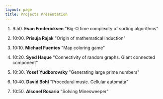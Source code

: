```yaml
---
layout: page
title: Projects Presentation
---
```


1. 9:50. **Evan Fredericksen** "Big-O time complexity of sorting algorithms"

1. 10:00. **Prisuja Rajak** "Origin of mathematical induction"

1. 10:10. **Michael Fuentes** "Map coloring game"

1. 10:20. **Syed	Haque** "Connectivity of random graphs. Giant connected component"

1. 10:30. **Yosef Yudborovsky** "Generating large prime numbers"

1. 10:40. **David Bohl** "Procedural music. Cellular automata"

1. 10:50. **Alsonel Rosario** "Solving Minesweeper"

<!--

1. 7:05.  **Yan Zhen Lin** "Fractals"

1. 7:13.  **Raheed Akand** "Wolfram Automaton"

1. 7:21. **Yulia Emelyanova** "Logical paradoxes"

1. 7:29. **Carlos Rodriguez** "Generation of Permutations and Combinations"

1. 7:37. **Anton De Silva** "Automatic Summarization of Text: An Extractive Approach"

1. 7:45. **Walee Ahmed** "Keeping Secrets ..."

1. 7:53. **Justin Tung** "Pathfinder"

1. 8:01. **Yarley Geffrard** "Procedural Music Generation"

1. 8:09. **Yadiel Hernandez, Josue Pichardo** "Lotka-Volterra Model: Stochastic simulation"

-->
